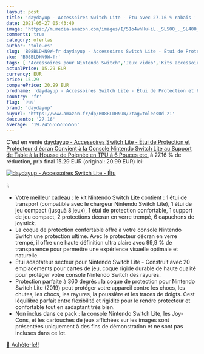 ```yaml
---
layout: post
title: 'daydayup - Accessoires Switch Lite - Étu avec 27.16 % rabais '
date: 2021-05-27 05:43:40
image: 'https://m.media-amazon.com/images/I/51o4whHu+iL._SL500_._SL400_.jpg'
comments: true
category: ofertas
author: 'tole.es'
slug: 'B08BLDHN9W-fr daydayup - Accessoires Switch Lite - Étui de Protection et...'
sku: 'B08BLDHN9W-fr'
tags: [ 'Accessoires pour Nintendo Switch','Jeux vidéo','Kits accessoires pour Nintendo Switch','Nintendo Switch:  Consoles, jeux et accessoires','daydayup', ]
actualPrice: 15.29 EUR
currency: EUR
price: 15.29
comparePrice: 20.99 EUR
prodname: 'daydayup - Accessoires Switch Lite - Étui de Protection et Protecteur d écran  Convient à la Console Nintendo Switch Lite  au Support de Table  à la Housse de Poignée en TPU  à 6 Pouces  etc.'
country: 'fr'
flag: '🇫🇷'
brand: 'daydayup'
buyurl: 'https://www.amazon.fr/dp/B08BLDHN9W/?tag=tolees0d-21'
descuento: '27.16'
average: '19.2455555555556'
---
```


C'est en vente [daydayup - Accessoires Switch Lite - Étui de Protection et Protecteur d écran  Convient à la Console Nintendo Switch Lite  au Support de Table  à la Housse de Poignée en TPU  à 6 Pouces  etc.](https://www.amazon.fr/dp/B08BLDHN9W/?tag=tolees0d-21)  à  27.16 % de réduction, prix final  15.29 EUR (original: 20.99 EUR) ici:

[![daydayup - Accessoires Switch Lite - Étu](https://m.media-amazon.com/images/I/51o4whHu+iL._SL500_._SL400_.jpg)](https://www.amazon.fr/dp/B08BLDHN9W/?tag=tolees0d-21)

ℹ️:

- Votre meilleur cadeau : le kit Nintendo Switch Lite contient : 1 étui de transport (compatible avec le chargeur Nintendo Switch Lite), 1 étui de jeu compact (jusquà 8 jeux), 1 étui de protection confortable, 1 support de jeu compact, 2 protections décran en verre trempé, 6 capuchons de joystick.
- La coque de protection confortable offre à votre console Nintendo Switch une protection ultime. Avec le protecteur décran en verre trempé, il offre une haute définition ultra claire avec 99,9 % de transparence pour permettre une expérience visuelle optimale et naturelle.
- Étui adaptateur secteur pour Nintendo Switch Lite - Construit avec 20 emplacements pour cartes de jeu, coque rigide durable de haute qualité pour protéger votre console Nintendo Switch des rayures.
- Protection parfaite à 360 degrés : la coque de protection pour Nintendo Switch Lite (2019) peut protéger votre appareil contre les chocs, les chutes, les chocs, les rayures, la poussière et les traces de doigts. Cest léquilibre parfait entre flexibilité et rigidité pour le rendre protecteur et confortable tout en sadaptant très bien.
- Non inclus dans ce pack : la console Nintendo Switch Lite, les Joy-Cons, et les cartouches de jeux affichées sur les images sont présentées uniquement à des fins de démonstration et ne sont pas incluses dans ce lot.

[🛒 Achète-le!!](https://www.amazon.fr/dp/B08BLDHN9W/?tag=tolees0d-21)
